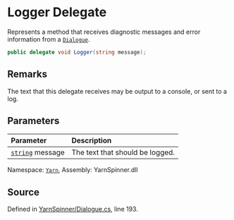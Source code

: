 # Logger Delegate

Represents a method that receives diagnostic messages and error
information from a [`Dialogue`](/api/csharp/yarn/dialogue.md).


```csharp
public delegate void Logger(string message);
```
## Remarks

The text that this delegate receives may be output to a console, or
sent to a log.


## Parameters
|Parameter|Description|
|:---|:---|
|[`string`](https://docs.microsoft.com/dotnet/api/System.String) message|The text that should be logged.|


<div class="class-metadata">

Namespace: [`Yarn`](/api/csharp/yarn/README.md), Assembly: YarnSpinner.dll
</div>

## Source
Defined in [YarnSpinner/Dialogue.cs](https://github.com/YarnSpinnerTool/YarnSpinner//blob/develop/YarnSpinner/Dialogue.cs#L193), line 193.

